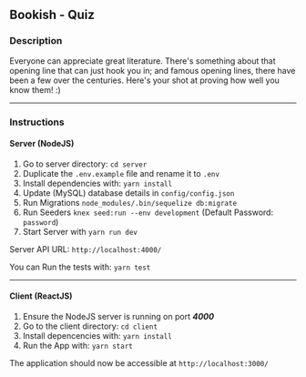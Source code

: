## Bookish - Quiz

### Description

Everyone can appreciate great literature. There's something about that opening line that can just hook you in; and famous opening lines, there have been a few over the centuries. Here's your shot at proving how well you know them! :)

---

### Instructions

#### Server (NodeJS)
1. Go to server directory: `cd server`
2. Duplicate the `.env.example` file and rename it to `.env`
3. Install dependencies with: `yarn install`
4. Update (MySQL) database details in `config/config.json`
5. Run Migrations `node_modules/.bin/sequelize db:migrate`
6. Run Seeders `knex seed:run --env development` (Default Password: `password`)
7. Start Server with `yarn run dev`

Server API URL: `http://localhost:4000/`

You can Run the tests with: `yarn test`

---

#### Client (ReactJS)
1. Ensure the NodeJS server is running on port ***4000***
2. Go to the client directory: `cd client`
3. Install depencencies with: `yarn install`
4. Run the App with: `yarn start`

The application should now be accessible at `http://localhost:3000/`